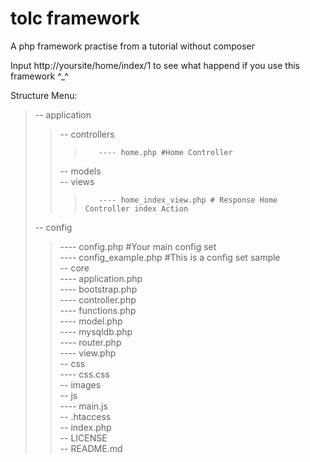 # tolc framework
A php framework practise  from a tutorial without composer

Input http://yoursite/home/index/1 to see what happend if you use this framework ^_^

Structure Menu: 

>-- application   
>>    -- controllers  
>>>        ---- home.php #Home Controller   
>>    -- models   
>>    -- views   
>>>        ---- home_index_view.php # Response Home Controller index Action   
>-- config   
>>    ---- config.php #Your main config set   
>>    ---- config_example.php #This is a config set sample   
>-- core   
>>   ---- application.php   
>>   ---- bootstrap.php   
>>   ---- controller.php   
>>   ---- functions.php   
>>   ---- model.php   
>>   ---- mysqldb.php   
>>   ---- router.php   
>>   ---- view.php   
>-- css   
>>    ---- css.css    
>-- images   
>-- js   
>>    ---- main.js   
>-- .htaccess    
>-- index.php   
>-- LICENSE   
>-- README.md   
